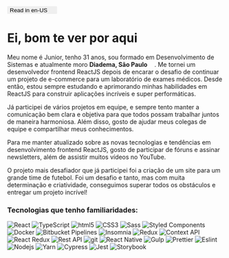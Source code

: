 <a style="color:black" href="https://github.com/jrmarqueshd/jrmarqueshd/blob/main/README.en-US.md"><button style="border-radius: 2px;border:0">Read in en-US <img src="https://cdn-icons-png.flaticon.com/512/330/330459.png" width="13"/></button></a>

<h1>Ei, bom te ver por aqui</h1>

<p>Meu nome é Junior, tenho 31 anos, sou formado em Desenvolvimento de Sistemas e atualmente moro <b>Diadema, São Paulo <img src="https://cdn-icons-png.flaticon.com/512/330/330430.png" width="13"/></b>. Me tornei um desenvolvedor frontend ReactJS depois de encarar o desafio de continuar um projeto de e-commerce para um laboratório de exames médicos. Desde então, estou sempre estudando e aprimorando minhas habilidades em ReactJS para construir aplicações incríveis e super performáticas.</p>

<p>Já participei de vários projetos em equipe, e sempre tento manter a comunicação bem clara e objetiva para que todos possam trabalhar juntos de maneira harmoniosa. Além disso, gosto de ajudar meus colegas de equipe e compartilhar meus conhecimentos.</p>

<p>Para me manter atualizado sobre as novas tecnologias e tendências em desenvolvimento frontend ReactJS, gosto de participar de fóruns e assinar newsletters, além de assistir muitos vídeos no YouTube.</p>

<p>O projeto mais desafiador que já participei foi a criação de um site para um grande time de futebol. Foi um desafio e tanto, mas com muita determinação e criatividade, conseguimos superar todos os obstáculos e entregar um projeto incrível!</p>

<h3>Tecnologias que tenho familiaridades:</h3>
<p>
  <img alt="React" src="https://img.shields.io/badge/-React-45b8d8?style=flat-square&logo=react&logoColor=white" />
  <img alt="TypeScript" src="https://img.shields.io/badge/-TypeScript-007ACC?style=flat-square&logo=typescript&logoColor=white" />
  <img alt="html5" src="https://img.shields.io/badge/-HTML5-E34F26?style=flat-square&logo=html5&logoColor=white" />
  <img alt="CSS3" src="https://img.shields.io/badge/-CSS3-2965f1?style=flat-square&logo=css3&logoColor=white" />
  <img alt="Sass" src="https://img.shields.io/badge/-Sass-CC6699?style=flat-square&logo=sass&logoColor=white" />
  <img alt="Styled Components" src="https://img.shields.io/badge/-Styled_Components-db7093?style=flat-square&logo=styled-components&logoColor=white" />
  <img alt="Docker" src="https://img.shields.io/badge/-Docker-46a2f1?style=flat-square&logo=docker&logoColor=white" />
  <img alt="Bitbucket Pipelines" src="https://img.shields.io/badge/-Bitbucket_Pipelines-0357D1?style=flat-square&logo=bitbucket&logoColor=white" />
  <img alt="Insomnia" src="https://img.shields.io/badge/-Insomnia-5849BE?style=flat-square&logo=insomnia&logoColor=white" />
  <img alt="Redux" src="https://img.shields.io/badge/-Redux-764ABC?style=flat-square&logo=redux&logoColor=white" />
  <img alt="Context API" src="https://img.shields.io/badge/-Context_API-5849be?style=flat-square&logo=react&logoColor=white" />
  <img alt="React Redux" src="https://img.shields.io/badge/-React_Redux-764abc?style=flat-square&logo=react&logoColor=white" />
  <img alt="Rest API" src="https://img.shields.io/badge/-Rest_API-8ab4f8?style=flat-square&logo=javascript&logoColor=white" />
  <img alt="git" src="https://img.shields.io/badge/-Git-F05032?style=flat-square&logo=git&logoColor=white" />
  <img alt="React Native" src="https://img.shields.io/badge/-React_Native-45b8d8?style=flat-square&logo=react&logoColor=white" />
  <img alt="Gulp" src="https://img.shields.io/badge/-Gulp-cf4647?style=flat-square&logo=gulp&logoColor=white" />
  <img alt="Prettier" src="https://img.shields.io/badge/-Prettier-c596c7?style=flat-square&logo=prettier&logoColor=white" />
  <img alt="Eslint" src="https://img.shields.io/badge/-Eslint-4b32c3?style=flat-square&logo=eslint&logoColor=white" />
  <img alt="Nodejs" src="https://img.shields.io/badge/-Nodejs-43853d?style=flat-square&logo=Node.js&logoColor=white" />
  <img alt="Yarn" src="https://img.shields.io/badge/-Yarn-2188b6?style=flat-square&logo=yarn&logoColor=white" />
  <img alt="Cypress" src="https://img.shields.io/badge/-Cypress-04c38e?style=flat-square&logo=cypress&logoColor=white" />
  <img alt="Jest" src="https://img.shields.io/badge/-Jest-df162b?style=flat-square&logo=jest&logoColor=white" />
  <img alt="Storybook" src="https://img.shields.io/badge/-Storybook-CC6699?style=flat-square&logo=storybook&logoColor=white" />
</p>
